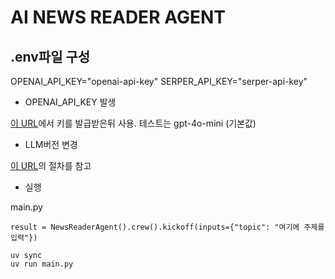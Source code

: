 # AI NEWS READER AGENT

## .env파일 구성

OPENAI_API_KEY="openai-api-key"
SERPER_API_KEY="serper-api-key"

- OPENAI_API_KEY 발생

[이 URL](https://platform.openai.com/settings/organization/usage)에서 키를 발급받은뒤 사용. 테스트는 gpt-4o-mini (기본값)

- LLM버전 변경

[이 URL](https://docs.crewai.com/en/learn/llm-connections)의 절차를 참고

- 실행

main.py

```
result = NewsReaderAgent().crew().kickoff(inputs={"topic": "여기에 주제를 입력"})
```

```terminal
uv sync
uv run main.py
```

